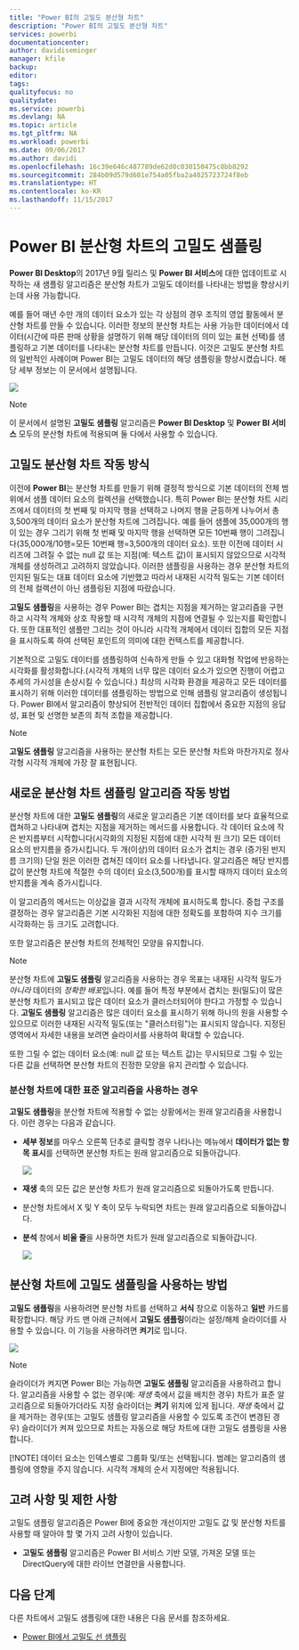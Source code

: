 ```yaml
---
title: "Power BI의 고밀도 분산형 차트"
description: "Power BI의 고밀도 분산형 차트"
services: powerbi
documentationcenter: 
author: davidiseminger
manager: kfile
backup: 
editor: 
tags: 
qualityfocus: no
qualitydate: 
ms.service: powerbi
ms.devlang: NA
ms.topic: article
ms.tgt_pltfrm: NA
ms.workload: powerbi
ms.date: 09/06/2017
ms.author: davidi
ms.openlocfilehash: 16c39e646c487789de62d0c030150475c8bb8292
ms.sourcegitcommit: 284b09d579d601e754a05fba2a4025723724f8eb
ms.translationtype: HT
ms.contentlocale: ko-KR
ms.lasthandoff: 11/15/2017
---
```

# <a name="high-density-sampling-in-power-bi-scatter-charts"></a>Power BI 분산형 차트의 고밀도 샘플링
**Power BI Desktop**의 2017년 9월 릴리스 및 **Power BI 서비스**에 대한 업데이트로 시작하는 새 샘플링 알고리즘은 분산형 차트가 고밀도 데이터를 나타내는 방법을 향상시키는데 사용 가능합니다.

예를 들어 매년 수만 개의 데이터 요소가 있는 각 상점의 경우 조직의 영업 활동에서 분산형 차트를 만들 수 있습니다. 이러한 정보의 분산형 차트는 사용 가능한 데이터에서 데이터(시간에 따른 판매 상황을 설명하기 위해 해당 데이터의 의미 있는 표현 선택)를 샘플링하고 기본 데이터를 나타내는 분산형 차트를 만듭니다. 이것은 고밀도 분산형 차트의 일반적인 사례이며 Power BI는 고밀도 데이터의 해당 샘플링을 향상시켰습니다. 해당 세부 정보는 이 문서에서 설명됩니다.

![](media/desktop-high-density-scatter-charts/high-density-scatter-charts_01.png)

> [!NOTE]
> 이 문서에서 설명된 **고밀도 샘플링** 알고리즘은 **Power BI Desktop** 및 **Power BI 서비스** 모두의 분산형 차트에 적용되며 둘 다에서 사용할 수 있습니다.
> 
> 

## <a name="how-high-density-scatter-charts-work"></a>고밀도 분산형 차트 작동 방식
이전에 **Power BI**는 분산형 차트를 만들기 위해 결정적 방식으로 기본 데이터의 전체 범위에서 샘플 데이터 요소의 컬렉션을 선택했습니다. 특히 Power BI는 분산형 차트 시리즈에서 데이터의 첫 번째 및 마지막 행을 선택하고 나머지 행을 균등하게 나누어서 총 3,500개의 데이터 요소가 분산형 차트에 그려집니다. 예를 들어 샘플에 35,000개의 행이 있는 경우 그리기 위해 첫 번째 및 마지막 행을 선택하면 모든 10번째 행이 그려집니다(35,000개/10행=모든 10번째 행=3,500개의 데이터 요소). 또한 이전에 데이터 시리즈에 그려질 수 없는 null 값 또는 지점(예: 텍스트 값)이 표시되지 않았으므로 시각적 개체를 생성하려고 고려하지 않았습니다. 이러한 샘플링을 사용하는 경우 분산형 차트의 인지된 밀도는 대표 데이터 요소에 기반했고 따라서 내재된 시각적 밀도는 기본 데이터의 전체 컬렉션이 아닌 샘플링된 지점에 따랐습니다.

**고밀도 샘플링**을 사용하는 경우 Power BI는 겹치는 지점을 제거하는 알고리즘을 구현하고 시각적 개체와 상호 작용할 때 시각적 개체의 지점에 연결될 수 있는지를 확인합니다. 또한 대표적인 샘플만 그리는 것이 아니라 시각적 개체에서 데이터 집합의 모든 지점을 표시하도록 하여 선택된 포인트의 의미에 대한 컨텍스트를 제공합니다.

기본적으로 고밀도 데이터를 샘플링하여 신속하게 만들 수 있고 대화형 작업에 반응하는 시각화를 활성화합니다.(시각적 개체의 너무 많은 데이터 요소가 있으면 진행이 어렵고 추세의 가시성을 손상시킬 수 있습니다.) 최상의 시각화 환경을 제공하고 모든 데이터를 표시하기 위해 이러한 데이터를 샘플링하는 방법으로 인해 샘플링 알고리즘이 생성됩니다. Power BI에서 알고리즘이 향상되어 전반적인 데이터 집합에서 중요한 지점의 응답성, 표현 및 선명한 보존의 최적 조합을 제공합니다.

> [!NOTE]
> **고밀도 샘플링** 알고리즘을 사용하는 분산형 차트는 모든 분산형 차트와 마찬가지로 정사각형 시각적 개체에 가장 잘 표현됩니다.
> 
> 

## <a name="how-the-new-scatter-chart-sampling-algorithm-works"></a>새로운 분산형 차트 샘플링 알고리즘 작동 방법
분산형 차트에 대한 **고밀도 샘플링**의 새로운 알고리즘은 기본 데이터를 보다 효율적으로 캡쳐하고 나타내며 겹치는 지점을 제거하는 메서드를 사용합니다. 각 데이터 요소에 작은 반지름부터 시작합니다(시각화의 지정된 지점에 대한 시각적 원 크기) 모든 데이터 요소의 반지름을 증가시킵니다. 두 개(이상)의 데이터 요소가 겹치는 경우 (증가된 반지름 크기의) 단일 원은 이러한 겹쳐진 데이터 요소를 나타냅니다. 알고리즘은 해당 반지름 값이 분산형 차트에 적절한 수의 데이터 요소(3,500개)를 표시할 때까지 데이터 요소의 반지름을 계속 증가시킵니다.

이 알고리즘의 메서드는 이상값을 결과 시각적 개체에 표시하도록 합니다. 중첩 구조를 결정하는 경우 알고리즘은 기본 시각화된 지점에 대한 정확도를 포함하여 지수 크기를 시각화하는 등 크기도 고려합니다.

또한 알고리즘은 분산형 차트의 전체적인 모양을 유지합니다.

> [!NOTE]
> 분산형 차트에 **고밀도 샘플링** 알고리즘을 사용하는 경우 목표는 내재된 시각적 밀도가 *아니라* 데이터의 *정확한 배포*입니다. 예를 들어 특정 부분에서 겹치는 원(밀도)이 많은 분산형 차트가 표시되고 많은 데이터 요소가 클러스터되어야 한다고 가정할 수 있습니다. **고밀도 샘플링** 알고리즘은 많은 데이터 요소를 표시하기 위해 하나의 원을 사용할 수 있으므로 이러한 내재된 시각적 밀도(또는 "클러스터링")는 표시되지 않습니다. 지정된 영역에서 자세한 내용을 보려면 슬라이서를 사용하여 확대할 수 있습니다.
> 
> 

또한 그릴 수 없는 데이터 요소(예: null 값 또는 텍스트 값)는 무시되므로 그릴 수 있는 다른 값을 선택하면 분산형 차트의 진정한 모양을 유지 관리할 수 있습니다.

### <a name="when-the-standard-algorithm-for-scatter-charts-is-used"></a>분산형 차트에 대한 표준 알고리즘을 사용하는 경우
**고밀도 샘플링**을 분산형 차트에 적용할 수 없는 상황에서는 원래 알고리즘을 사용합니다. 이런 경우는 다음과 같습니다.

* **세부 정보**를 마우스 오른쪽 단추로 클릭할 경우 나타나는 메뉴에서 **데이터가 없는 항목 표시**를 선택하면 분산형 차트는 원래 알고리즘으로 되돌아갑니다.
  
  ![](media/desktop-high-density-scatter-charts/high-density-scatter-charts_02.png)
* **재생** 축의 모든 값은 분산형 차트가 원래 알고리즘으로 되돌아가도록 만듭니다.
* 분산형 차트에서 X 및 Y 축이 모두 누락되면 차트는 원래 알고리즘으로 되돌아갑니다.
* **분석** 창에서 **비율 줄**을 사용하면 차트가 원래 알고리즘으로 되돌아갑니다.
  
  ![](media/desktop-high-density-scatter-charts/high-density-scatter-charts_03.png)

## <a name="how-to-turn-on-high-density-sampling-for-a-scatter-chart"></a>분산형 차트에 **고밀도 샘플링**을 사용하는 방법
**고밀도 샘플링**을 사용하려면 분산형 차트를 선택하고 **서식** 창으로 이동하고 **일반** 카드를 확장합니다. 해당 카드 맨 아래 근처에서 **고밀도 샘플링**이라는 설정/해제 슬라이더를 사용할 수 있습니다. 이 기능을 사용하려면 **켜기**로 밉니다.

![](media/desktop-high-density-scatter-charts/high-density-scatter-charts_04.png)

> [!NOTE]
> 슬라이더가 켜지면 Power BI는 가능하면 **고밀도 샘플링** 알고리즘을 사용하려고 합니다. 알고리즘을 사용할 수 없는 경우(예: *재생* 축에서 값을 배치한 경우) 차트가 표준 알고리즘으로 되돌아가더라도 지정 슬라이더는 **켜기** 위치에 있게 됩니다. *재생* 축에서 값을 제거하는 경우(또는 고밀도 샘플링 알고리즘을 사용할 수 있도록 조건이 변경된 경우) 슬라이더가 켜져 있으므로 차트는 자동으로 해당 차트에 대한 고밀도 샘플링을 사용합니다.
> 
> [!NOTE]
> 데이터 요소는 인덱스별로 그룹화 및/또는 선택됩니다. 범례는 알고리즘의 샘플링에 영향을 주지 않습니다. 시각적 개체의 순서 지정에만 적용됩니다.
> 
> 

## <a name="considerations-and-limitations"></a>고려 사항 및 제한 사항
고밀도 샘플링 알고리즘은 Power BI에 중요한 개선이지만 고밀도 값 및 분산형 차트를 사용할 때 알아야 할 몇 가지 고려 사항이 있습니다.

* **고밀도 샘플링** 알고리즘은 Power BI 서비스 기반 모델, 가져온 모델 또는 DirectQuery에 대한 라이브 연결만을 사용합니다.

## <a name="next-steps"></a>다음 단계
다른 차트에서 고밀도 샘플링에 대한 내용은 다음 문서를 참조하세요.

* [Power BI에서 고밀도 선 샘플링](desktop-high-density-sampling.md)

